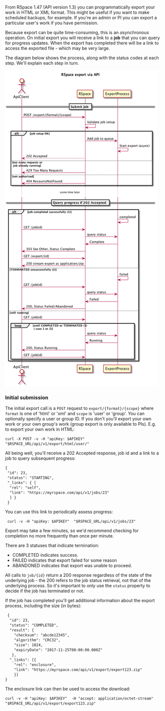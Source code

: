 From RSpace 1.47 (API version 1.3) you can programmatically export your work in HTML or XML format. This 
might be useful if you want to make scheduled backups, for example. If you're an admin or PI you can export
a particular user's work if you have permission.

Because export can be quite time-consuming, this is an _asynchronous_ operation. On initial export you will receive a link to 
a **job** that you can query for progress updates. When the export has completed there will be a link to
access the exported file - which may be very large.

The diagram below shows the process, along with the status codes at each step. We'll explain each step in turn.

![Export sequence](./tutorial-data/export/publicApiExport.png)

### Initial submission

The initial export call is a `POST` request to `export/{format}/{scope}` where `format` is one of 'html' or 'xml'
and `scope` is 'user' or 'group'. You can optionally specify a user or group ID. If you don't you'll
export your own work or your own group's work (group export is only available to  PIs). E.g. to export
your own work in HTML:

    curl -X POST -v -H "apiKey: $APIKEY"  "$RSPACE_URL/api/v1/export/html/user/"
    
 All being well, you'll receive a 202 Accepted response, job id and a link to a job to query subsequent progress:
 
 
    {
     "id": 23,
     "status": "STARTING",
     "_links": { [
      "rel": "self",
      "link": "https://myrspace.com/api/v1/jobs/23"
      ] }
     }
     
 You can use this link to periodically assess progress:
 
     curl -v -H "apiKey: $APIKEY"  "$RSPACE_URL/api/v1/jobs/23"
 
Export may take a  few minutes, so we'd recommend checking for completion  no more frequently than once 
per minute.

There are 3 statuses that indicate termination:

* COMPLETED indicates success.
* FAILED indicates that export failed for some reason
* ABANDONED indicates that export was unable to proceed.

All calls to `job/{id}` return a 200 response regardless of the state of the underlying job - the 200 refers
 to the job status retrieval, not that of the underlying process. So it's important to only use the `status` property
  to decide if the job has terminated or not.
  
If the job has completed you'll get additional information about the export process, including the size (in bytes):

     {
      "id": 23,
      "status": "COMPLETED",
      "result": {
        "checksum": "abcde12345",
        "algorithm": "CRC32",
        "size": 1024,
        "expiryDate": "2017-11-25T00:00:00.000Z"
       },
      "_links": [{
        "rel": "enclosure",
        "link": "https://myrspace.com/api/v1/export/export123.zip"
        }]
    }
    
 The enclosure link can then be used to access the download:

    curl -v -H "apiKey: $APIKEY"  -H "accept: application/octet-stream" "$RSPACE_URL/api/v1/export/export123.zip"

